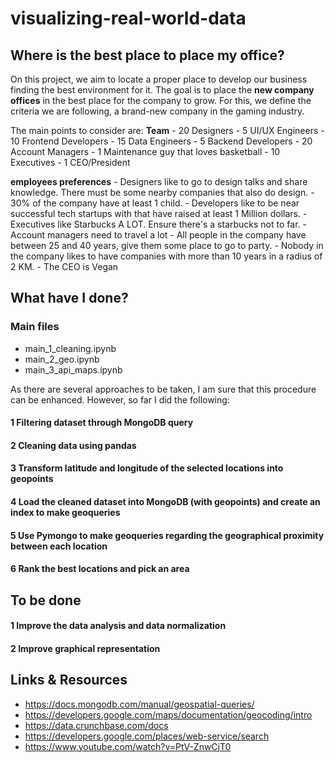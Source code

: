 # visualizing-real-world-data

## Where is the best place to place my office?

On this project, we aim to locate a proper place to develop our business finding the best environment for it. The goal is to place the **new company offices** in the best place for the company to grow. For this, we define the criteria we are following, a brand-new company in the gaming industry.

The main points to consider are:
    **Team**
    - 20 Designers
    - 5 UI/UX Engineers
    - 10 Frontend Developers
    - 15 Data Engineers
    - 5 Backend Developers
    - 20 Account Managers
    - 1 Maintenance guy that loves basketball
    - 10 Executives
    - 1 CEO/President
  
   **employees preferences**
    - Designers like to go to design talks and share knowledge. There must be some nearby companies that also do design.
    - 30% of the company have at least 1 child.
    - Developers like to be near successful tech startups with that have raised at least 1 Million dollars.
    - Executives like Starbucks A LOT. Ensure there's a starbucks not to far.
    - Account managers need to travel a lot
    - All people in the company have between 25 and 40 years, give them some place to go to party.
    - Nobody in the company likes to have companies with more than 10 years in a radius of 2 KM.
    - The CEO is Vegan
    
    
## What have I done?

### Main files
 - main_1_cleaning.ipynb
 - main_2_geo.ipynb
 - main_3_api_maps.ipynb

As there are several approaches to be taken, I am sure that this procedure can be enhanced. However, so far I did the following:

#### 1 Filtering dataset through MongoDB query
#### 2 Cleaning data using pandas
#### 3 Transform latitude and longitude of the selected locations into geopoints
#### 4 Load the cleaned dataset into MongoDB (with geopoints) and create an index to make geoqueries
#### 5 Use Pymongo to make geoqueries regarding the geographical proximity between each location
#### 6 Rank the best locations and pick an area

## To be done

#### 1 Improve the data analysis and data normalization
#### 2 Improve graphical representation



## Links & Resources

- https://docs.mongodb.com/manual/geospatial-queries/
- https://developers.google.com/maps/documentation/geocoding/intro
- https://data.crunchbase.com/docs
- https://developers.google.com/places/web-service/search
- https://www.youtube.com/watch?v=PtV-ZnwCjT0